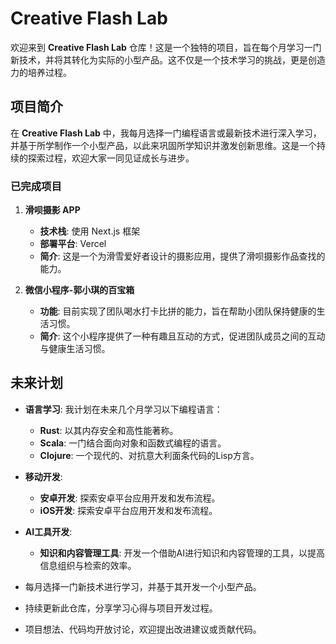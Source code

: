 # Creative Flash Lab

欢迎来到 **Creative Flash Lab** 仓库！这是一个独特的项目，旨在每个月学习一门新技术，并将其转化为实际的小型产品。这不仅是一个技术学习的挑战，更是创造力的培养过程。

## 项目简介

在 **Creative Flash Lab** 中，我每月选择一门编程语言或最新技术进行深入学习，并基于所学制作一个小型产品，以此来巩固所学知识并激发创新思维。这是一个持续的探索过程，欢迎大家一同见证成长与进步。

### 已完成项目

1. **滑呗摄影 APP**
   - **技术栈**: 使用 Next.js 框架
   - **部署平台**: Vercel
   - **简介**: 这是一个为滑雪爱好者设计的摄影应用，提供了滑呗摄影作品查找的能力。

2. **微信小程序-郭小琪的百宝箱**
   - **功能**: 目前实现了团队喝水打卡比拼的能力，旨在帮助小团队保持健康的生活习惯。
   - **简介**: 这个小程序提供了一种有趣且互动的方式，促进团队成员之间的互动与健康生活习惯。

## 未来计划

- **语言学习**: 我计划在未来几个月学习以下编程语言：
  - **Rust**: 以其内存安全和高性能著称。
  - **Scala**: 一门结合面向对象和函数式编程的语言。
  - **Clojure**: 一个现代的、对抗意大利面条代码的Lisp方言。

- **移动开发**:
  - **安卓开发**: 探索安卓平台应用开发和发布流程。
  - **iOS开发**: 探索安卓平台应用开发和发布流程。

- **AI工具开发**:
  - **知识和内容管理工具**: 开发一个借助AI进行知识和内容管理的工具，以提高信息组织与检索的效率。

- 每月选择一门新技术进行学习，并基于其开发一个小型产品。
- 持续更新此仓库，分享学习心得与项目开发过程。
- 项目想法、代码均开放讨论，欢迎提出改进建议或贡献代码。
